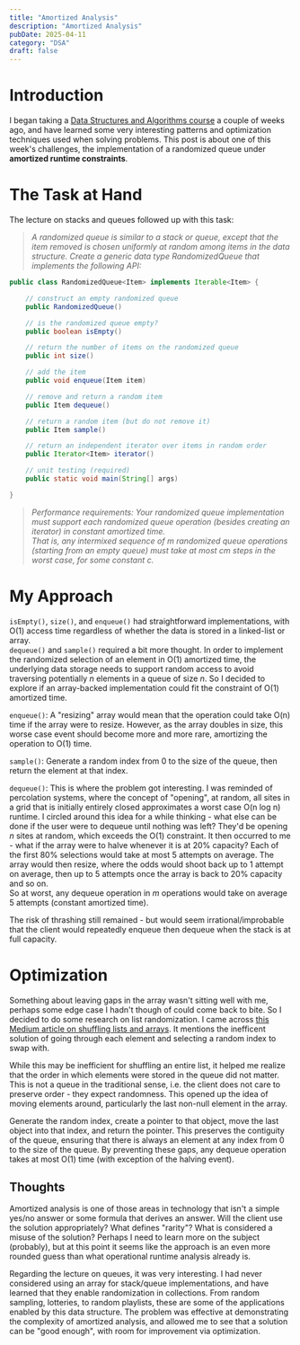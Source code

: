 ```yaml
---
title: "Amortized Analysis"
description: "Amortized Analysis"
pubDate: 2025-04-11
category: "DSA"
draft: false
---
```


# Introduction
I began taking a [Data Structures and Algorithms course](https://www.coursera.org/learn/algorithms-part1/) a couple of weeks ago, and have learned some very interesting patterns and optimization techniques used when solving problems.
This post is about one of this week's challenges, the implementation of a randomized queue under **amortized runtime constraints**.

# The Task at Hand
The lecture on stacks and queues followed up with this task:  
> *A randomized queue is similar to a stack or queue, except that the item removed is chosen uniformly at random among items in the data structure.
> Create a generic data type RandomizedQueue that implements the following API:*
```java
public class RandomizedQueue<Item> implements Iterable<Item> {

    // construct an empty randomized queue
    public RandomizedQueue()

    // is the randomized queue empty?
    public boolean isEmpty()

    // return the number of items on the randomized queue
    public int size()

    // add the item
    public void enqueue(Item item)

    // remove and return a random item
    public Item dequeue()

    // return a random item (but do not remove it)
    public Item sample()

    // return an independent iterator over items in random order
    public Iterator<Item> iterator()

    // unit testing (required)
    public static void main(String[] args)

}
```
> *Performance requirements: Your randomized queue implementation must support each randomized queue operation (besides creating an iterator) in constant amortized time.*  
> *That is, any intermixed sequence of m randomized queue operations (starting from an empty queue) must take at most cm steps in the worst case, for some constant c.*


# My Approach
`isEmpty()`, `size()`, and `enqueue()` had straightforward implementations, with O(1) access time regardless of whether the data is stored in a linked-list or array.  
`dequeue()` and `sample()` required a bit more thought. In order to implement the randomized selection of an element in O(1) amortized time, the underlying data storage needs to support random access to avoid traversing potentially *n* elements in a queue of size *n*. So I decided to explore if an array-backed implementation could fit the constraint of O(1) amortized time.  

`enqueue()`: A "resizing" array would mean that the operation could take O(n) time if the array were to resize. However, as the array doubles in size, this worse case event should become more and more rare, amortizing the operation to O(1) time.  

`sample()`: Generate a random index from 0 to the size of the queue, then return the element at that index.  

`dequeue()`: This is where the problem got interesting. I was reminded of percolation systems, where the concept of "opening", at random, all sites in a grid that is initially entirely closed approximates a worst case O(n log n) runtime. I circled around this idea for a while thinking - what else can be done if the user were to dequeue until nothing was left? They'd be opening *n* sites at random, which exceeds the O(1) constraint. It then occurred to me - what if the array were to halve whenever it is at 20% capacity? Each of the first 80% selections would take at most 5 attempts on average. The array would then resize, where the odds would shoot back up to 1 attempt on average, then up to 5 attempts once the array is back to 20% capacity and so on.  
So at worst, any dequeue operation in *m* operations would take on average 5 attempts (constant amortized time).  

The risk of thrashing still remained - but would seem irrational/improbable that the client would repeatedly enqueue then dequeue when the stack is at full capacity.  

# Optimization
Something about leaving gaps in the array wasn't sitting well with me, perhaps some edge case I hadn't though of could come back to bite. So I decided to do some research on list randomization. I came across [this Medium article on shuffling lists and arrays](https://medium.com/intuition/shuffling-a-list-or-array-597da1f1a32e). It mentions the inefficent solution of going through each element and selecting a random index to swap with.  

While this may be inefficient for shuffling an entire list, it helped me realize that the order in which elements were stored in the queue did not matter. This is not a queue in the traditional sense, i.e. the client does not care to preserve order - they expect randomness. This opened up the idea of moving elements around, particularly the last non-null element in the array.  

Generate the random index, create a pointer to that object, move the last object into that index, and return the pointer. This preserves the contiguity of the queue, ensuring that there is always an element at any index from 0 to the size of the queue. By preventing these gaps, any dequeue operation takes at most O(1) time (with exception of the halving event).  

## Thoughts
Amortized analysis is one of those areas in technology that isn't a simple yes/no answer or some formula that derives an answer. Will the client use the solution appropriately? What defines "rarity"? What is considered a misuse of the solution? Perhaps I need to learn more on the subject (probably), but at this point it seems like the approach is an even more rounded guess than what operational runtime analysis already is.  

Regarding the lecture on queues, it was very interesting. I had never considered using an array for stack/queue implementations, and have learned that they enable randomization in collections. From random sampling, lotteries, to random playlists, these are some of the applications enabled by this data structure. The problem was effective at demonstrating the complexity of amortized analysis, and allowed me to see that a solution can be "good enough", with room for improvement via optimization.